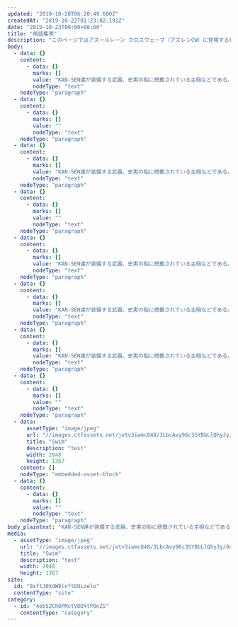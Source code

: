```yaml
---
updated: "2019-10-28T06:20:49.600Z"
createdAt: "2019-10-22T01:23:02.191Z"
date: "2019-10-23T00:00+08:00"
title: "用語集等"
description: "このページではアズールレーン クロスウェーブ（アズレンCW）に登場する世界観用語やゲームシステムの用語を紹介、説明しております。"
body:
  - data: {}
    content:
      - data: {}
        marks: []
        value: "KAN-SEN達が装備する武器、史実の船に搭載されている主砲などである。\nこれを装着することで砲撃や艦載機の使用が可能になる必需品。\n艤装は生まれたとき既に持っているようだが、生体ではないので交換が可能。\n鉄血の艤装はセイレーンの技術を流用したものとなっており、自立起動したり意思を持っていたりする。"
        nodeType: "text"
    nodeType: "paragraph"
  - data: {}
    content:
      - data: {}
        marks: []
        value: ""
        nodeType: "text"
    nodeType: "paragraph"
  - data: {}
    content:
      - data: {}
        marks: []
        value: "KAN-SEN達が装備する武器、史実の船に搭載されている主砲などである。\nこれを装着することで砲撃や艦載機の使用が可能になる必需品。\n艤装は生まれたとき既に持っているようだが、生体ではないので交換が可能。\n鉄血の艤装はセイレーンの技術を流用したものとなっており、自立起動したり意思を持っていたりする。"
        nodeType: "text"
    nodeType: "paragraph"
  - data: {}
    content:
      - data: {}
        marks: []
        value: ""
        nodeType: "text"
    nodeType: "paragraph"
  - data: {}
    content:
      - data: {}
        marks: []
        value: "KAN-SEN達が装備する武器、史実の船に搭載されている主砲などである。\nこれを装着することで砲撃や艦載機の使用が可能になる必需品。\n艤装は生まれたとき既に持っているようだが、生体ではないので交換が可能。\n鉄血の艤装はセイレーンの技術を流用したものとなっており、自立起動したり意思を持っていたりする。"
        nodeType: "text"
    nodeType: "paragraph"
  - data: {}
    content:
      - data: {}
        marks: []
        value: "KAN-SEN達が装備する武器、史実の船に搭載されている主砲などである。\nこれを装着することで砲撃や艦載機の使用が可能になる必需品。\n艤装は生まれたとき既に持っているようだが、生体ではないので交換が可能。\n鉄血の艤装はセイレーンの技術を流用したものとなっており、自立起動したり意思を持っていたりする。"
        nodeType: "text"
    nodeType: "paragraph"
  - data: {}
    content:
      - data: {}
        marks: []
        value: "KAN-SEN達が装備する武器、史実の船に搭載されている主砲などである。\nこれを装着することで砲撃や艦載機の使用が可能になる必需品。\n艤装は生まれたとき既に持っているようだが、生体ではないので交換が可能。\n鉄血の艤装はセイレーンの技術を流用したものとなっており、自立起動したり意思を持っていたりする。"
        nodeType: "text"
    nodeType: "paragraph"
  - data: {}
    content:
      - data: {}
        marks: []
        value: ""
        nodeType: "text"
    nodeType: "paragraph"
  - data:
      assetType: "image/jpeg"
      url: "//images.ctfassets.net/jetv3iwmc848/3LbcAvy96c3SYBbLlQhyJy/8c8608ef4580babb3cb919dafcc0bdfe/73358324_364595297568089_5534883891468304384_o.jpg"
      title: "Swim"
      description: "test"
      width: 2048
      height: 1367
    content: []
    nodeType: "embedded-asset-block"
  - data: {}
    content:
      - data: {}
        marks: []
        value: ""
        nodeType: "text"
    nodeType: "paragraph"
body_plaintext: "KAN-SEN達が装備する武器、史実の船に搭載されている主砲などである。\nこれを装着することで砲撃や艦載機の使用が可能になる必需品。\n艤装は生まれたとき既に持っているようだが、生体ではないので交換が可能。\n鉄血の艤装はセイレーンの技術を流用したものとなっており、自立起動したり意思を持っていたりする。 KAN-SEN達が装備する武器、史実の船に搭載されている主砲などである。\nこれを装着することで砲撃や艦載機の使用が可能になる必需品。\n艤装は生まれたとき既に持っているようだが、生体ではないので交換が可能。\n鉄血の艤装はセイレーンの技術を流用したものとなっており、自立起動したり意思を持っていたりする。 KAN-SEN達が装備する武器、史実の船に搭載されている主砲などである。\nこれを装着することで砲撃や艦載機の使用が可能になる必需品。\n艤装は生まれたとき既に持っているようだが、生体ではないので交換が可能。\n鉄血の艤装はセイレーンの技術を流用したものとなっており、自立起動したり意思を持っていたりする。 KAN-SEN達が装備する武器、史実の船に搭載されている主砲などである。\nこれを装着することで砲撃や艦載機の使用が可能になる必需品。\n艤装は生まれたとき既に持っているようだが、生体ではないので交換が可能。\n鉄血の艤装はセイレーンの技術を流用したものとなっており、自立起動したり意思を持っていたりする。 KAN-SEN達が装備する武器、史実の船に搭載されている主砲などである。\nこれを装着することで砲撃や艦載機の使用が可能になる必需品。\n艤装は生まれたとき既に持っているようだが、生体ではないので交換が可能。\n鉄血の艤装はセイレーンの技術を流用したものとなっており、自立起動したり意思を持っていたりする。 "
media:
  - assetType: "image/jpeg"
    url: "//images.ctfassets.net/jetv3iwmc848/3LbcAvy96c3SYBbLlQhyJy/8c8608ef4580babb3cb919dafcc0bdfe/73358324_364595297568089_5534883891468304384_o.jpg"
    title: "Swim"
    description: "test"
    width: 2048
    height: 1367
site:
  id: "8xftJ0XdW8lnftDOLzelo"
  contentType: "site"
category:
  - id: "4eb5ZChOPMctVODYtPOnZS"
    contentType: "category"
---
```

